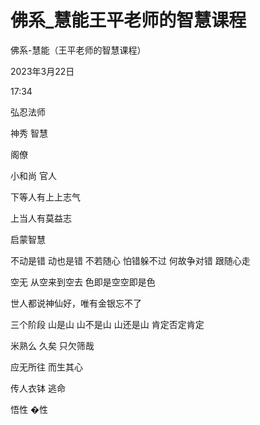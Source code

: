 # 佛系_慧能王平老师的智慧课程

佛系-慧能（王平老师的智慧课程）

2023年3月22日

17:34

 

弘忍法师

神秀 智慧

阁僚

小和尚 官人

下等人有上上志气

上当人有莫益志

 

 

启蒙智慧

不动是错 动也是错 不若随心 怕错躲不过 何故争对错 跟随心走

 

空无 从空来到空去 色即是空空即是色

 

世人都说神仙好，唯有金银忘不了

 

三个阶段 山是山 山不是山 山还是山 肯定否定肯定

 

米熟么 久矣 只欠筛哉

应无所往 而生其心

 

传人衣钵 逃命

悟性
�性
